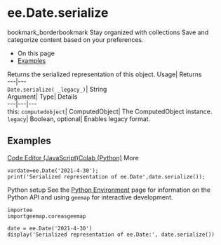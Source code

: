  
#  ee.Date.serialize 
bookmark_borderbookmark Stay organized with collections  Save and categorize content based on your preferences. 
  * On this page
  * [Examples](https://developers.google.com/earth-engine/apidocs/ee-date-serialize#examples)


Returns the serialized representation of this object. 
Usage| Returns  
---|---  
`Date.serialize( _legacy_)`| String  
Argument| Type| Details  
---|---|---  
this: `computedobject`| ComputedObject| The ComputedObject instance.  
`legacy`| Boolean, optional| Enables legacy format.  
## Examples
[Code Editor (JavaScript)](https://developers.google.com/earth-engine/apidocs/ee-date-serialize#code-editor-javascript-sample)[Colab (Python)](https://developers.google.com/earth-engine/apidocs/ee-date-serialize#colab-python-sample) More
```
vardate=ee.Date('2021-4-30');
print('Serialized representation of ee.Date',date.serialize());
```
Python setup
See the [ Python Environment](https://developers.google.com/earth-engine/guides/python_install) page for information on the Python API and using `geemap` for interactive development.
```
importee
importgeemap.coreasgeemap
```
```
date = ee.Date('2021-4-30')
display('Serialized representation of ee.Date:', date.serialize())
```

